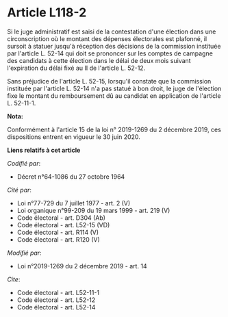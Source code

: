 # Article L118-2

Si le juge administratif est saisi de la contestation d'une élection dans une circonscription où le montant des dépenses
électorales est plafonné, il sursoit à statuer jusqu'à réception des décisions de la commission instituée par l'article L.
52-14 qui doit se prononcer sur les comptes de campagne des candidats à cette élection dans le délai de deux mois suivant
l'expiration du délai fixé au II de l'article L. 52-12.

Sans préjudice de l'article L. 52-15, lorsqu'il constate que la commission instituée par l'article L. 52-14 n'a pas statué à
bon droit, le juge de l'élection fixe le montant du remboursement dû au candidat en application de l'article L. 52-11-1.

**Nota:**

Conformément à l'article 15 de la loi n° 2019-1269 du 2 décembre 2019, ces dispositions entrent en vigueur le 30 juin 2020.

**Liens relatifs à cet article**

_Codifié par_:

  - Décret n°64-1086 du 27 octobre 1964

_Cité par_:

  - Loi n°77-729 du 7 juillet 1977 - art. 2 (V)
  - Loi organique n°99-209 du 19 mars 1999 - art. 219 (V)
  - Code électoral - art. D304 (Ab)
  - Code électoral - art. L52-15 (VD)
  - Code électoral - art. R114 (V)
  - Code électoral - art. R120 (V)

_Modifié par_:

  - Loi n°2019-1269 du 2 décembre 2019 - art. 14

_Cite_:

  - Code électoral - art. L52-11-1
  - Code électoral - art. L52-12
  - Code électoral - art. L52-14
